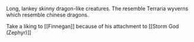 Long, lankey skinny dragon-like creatures. The resemble Terraria wyverns which resemble chinese dragons.

Take a liking to [[Finnegan]] because of his attachment to [[Storm God (Zephyr)]]